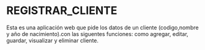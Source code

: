 # REGISTRAR_CLIENTE

Esta es una aplicación web que pide los datos de un cliente (codigo,nombre y año de nacimiento).con las siguentes funciones: como agregar, editar, 
guardar, visualizar y eliminar cliente.


